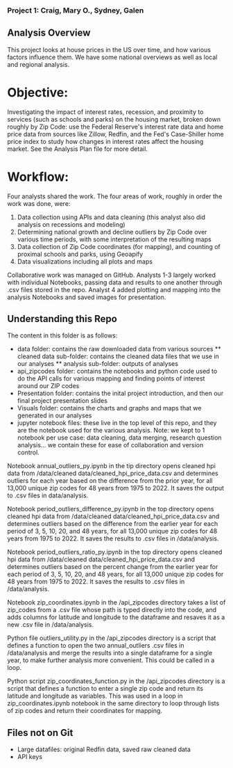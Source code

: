 ### Project 1: Craig, Mary O., Sydney, Galen

## Analysis Overview
This project looks at house prices in the US over time, and how various factors influence them.
We have some national overviews as well as local and regional analysis.

# Objective:
Investigating the impact of interest rates, recession, and proximity to services (such as schools and parks) on the housing market, broken down roughly by Zip Code: use the Federal Reserve's interest rate data and home price data from sources like Zillow, Redfin, and the Fed's Case-Shiller home price index to study how changes in interest rates affect the housing market.  See the Analysis Plan file for more detail.

# Workflow:
Four analysts shared the work.  The four areas of work, roughly in order the work was done, were:
1. Data collection using APIs and data cleaning (this analyst also did analysis on recessions and modeling)
2. Determining national growth and decline outliers by Zip Code over various time periods, with some interpretation of the resulting maps
3. Data collection of Zip Code coordinates (for mapping), and counting of proximal schools and parks, using Geoapify
4. Data visualizations including all plots and maps

Collaborative work was managed on GitHub.  Analysts 1-3 largely worked with individual Notebooks, passing data and results to one another through .csv files stored in the repo.  Analyst 4 added plotting and mapping into the analysis Notebooks and saved images for presentation.


## Understanding this Repo
The content in this folder is as follows:
 * data folder: contains the raw downloaded data from various sources
   ** cleaned data sub-folder: contains the cleaned data files that we use in our analyses
   ** analysis sub-folder: outputs of analyses
* api_zipcodes folder: contains the notebooks and python code used to do the API calls for various mapping and finding points of interest around our ZIP codes
* Presentation folder: contains the inital project introduction, and then our final project presentation slides
* Visuals folder: contains the charts and graphs and maps that we generated in our analyses
* jupyter notebook files: these live in the top level of this repo, and they are the notebook used for the various analysis. Note: we kept to 1 notebook per use case: data cleaning, data merging, research question analysis... we contain these for ease of collaboration and version control.

Notebook annual_outliers_py.ipynb in the tip directory opens cleaned hpi data from /data/cleaned data/cleaned_hpi_price_data.csv and determines outliers for each year based on the difference from the prior year, for all 13,000 unique zip codes for 48 years from 1975 to 2022.  It saves the output to .csv files in data/analysis.

Notebook period_outliers_difference_py.ipynb in the top directory opens cleaned hpi data from /data/cleaned data/cleaned_hpi_price_data.csv and determines outliers based on the difference from the earlier year for each period of 3, 5, 10, 20, and 48 years, for all 13,000 unique zip codes for 48 years from 1975 to 2022.  It saves the results to .csv files in /data/analysis.

Notebook period_outliers_ratio_py.ipynb in the top directory opens cleaned hpi data from /data/cleaned data/cleaned_hpi_price_data.csv and determines outliers based on the percent change from the earlier year for each period of 3, 5, 10, 20, and 48 years, for all 13,000 unique zip codes for 48 years from 1975 to 2022.  It saves the results to .csv files in /data/analysis.

Notebook zip_coordinates.ipynb in the /api_zipcodes directory takes a list of zip_codes from a .csv file whose path is typed directly into the code, and adds columns for latitude and longitude to the dataframe and resaves it as a new .csv file in /data/analysis.

Python file outliers_utility.py in the /api_zipcodes directory is a script that defines a function to open the two annual_outliers .csv files in /data/analysis and merge the results into a single dataframe for a single year, to make further analysis more convenient.  This could be called in a loop.

Python script zip_coordinates_function.py in the /api_zipcodes directory is a script that defines a function to enter a single zip code and return its latitude and longitude as variables.  This was used in a loop in zip_coordinates.ipynb notebook in the same directory to loop through lists of zip codes and return their coordinates for mapping.

## Files not on Git
 * Large datafiles: original Redfin data, saved raw cleaned data
 * API keys
